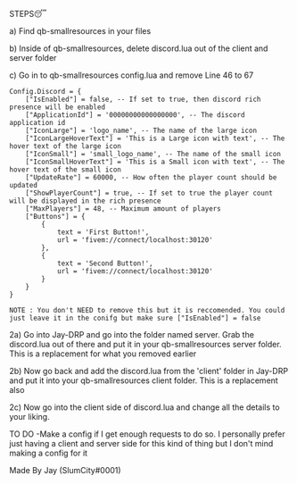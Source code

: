 STEPS😴


a) Find qb-smallresources in your files

b) Inside of qb-smallresources, delete discord.lua out of the client and server folder 

c) Go in to qb-smallresources config.lua and remove Line 46 to 67
```
Config.Discord = {
    ["IsEnabled"] = false, -- If set to true, then discord rich presence will be enabled
    ["ApplicationId"] = '00000000000000000', -- The discord application id
    ["IconLarge"] = 'logo_name', -- The name of the large icon
    ["IconLargeHoverText"] = 'This is a Large icon with text', -- The hover text of the large icon
    ["IconSmall"] = 'small_logo_name', -- The name of the small icon
    ["IconSmallHoverText"] = 'This is a Small icon with text', -- The hover text of the small icon
    ["UpdateRate"] = 60000, -- How often the player count should be updated
    ["ShowPlayerCount"] = true, -- If set to true the player count will be displayed in the rich presence
    ["MaxPlayers"] = 48, -- Maximum amount of players
    ["Buttons"] = {
        {
            text = 'First Button!',
            url = 'fivem://connect/localhost:30120'
        },
        {
            text = 'Second Button!',
            url = 'fivem://connect/localhost:30120'
        }
    }
}
```
    NOTE : You don't NEED to remove this but it is reccomended. You could just leave it in the conifg but make sure ["IsEnabled"] = false 



2a) Go into Jay-DRP and go into the folder named server. Grab the discord.lua out of there and put it in your qb-smallresources server folder. This is a replacement for what you removed earlier

2b) Now go back and add the discord.lua from the 'client' folder in Jay-DRP and put it into your qb-smallresources client folder. This is a replacement also

2c) Now go into the client side of discord.lua and change all the details to your liking.

TO DO
-Make a config if I get enough requests to do so. I personally prefer just having a client and server side for this kind of thing but I don't mind making a config for it








Made By Jay (SlumCity#0001)
